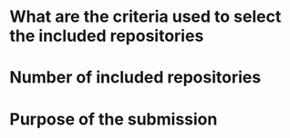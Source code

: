 <!--
This template provides instructions for submitting a request for a new mono-repo creation.
Please make sure that you edited and renamed the `recipes/example.yml`

If you are making a PR on another subject, feel free to ignore this template.
-->


# What are the criteria used to select the included repositories

<!--  
Outline criteria that is used to select the included repositories
(e.g. manually selected Python packages, search with a specific query, etc)
-->

# Number of included repositories

<!-- 
Provide the number of included repositories
-->

# Purpose of the submission

<!--
Please outline what is the purpose in creating this monorepo, such as,
  - code analysis for research
  - fixing a venerability across repositories
  - maintenance fixes across repositories
  - etc

-->
